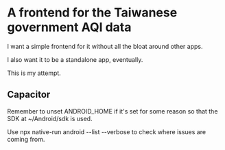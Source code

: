 # A frontend for the Taiwanese government AQI data

I want a simple frontend for it without all the bloat around other apps.

I also want it to be a standalone app, eventually.

This is my attempt.

## Capacitor

Remember to unset ANDROID_HOME if it's set for some reason so that the SDK at ~/Android/sdk is used.

Use npx native-run android --list --verbose to check where issues are coming from.
